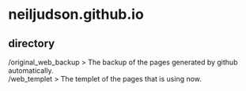 neiljudson.github.io
====================

directory
---------
  
/original_web_backup      >      The backup of the pages generated by github automatically.<br>
/web_templet              >      The templet of the pages that is using now.<br>

